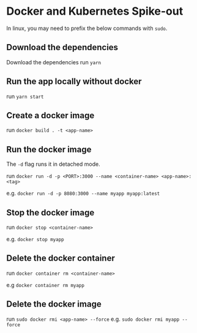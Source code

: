# Docker and Kubernetes Spike-out

In linux, you may need to prefix the below commands with `sudo`. 

## Download the dependencies

Download the dependencies
run `yarn`

## Run the app locally without docker

run `yarn start`

## Create a docker image

run `docker build . -t <app-name>`

## Run the docker image

The `-d` flag runs it in detached mode.

run `docker run -d -p <PORT>:3000 --name <container-name> <app-name>:<tag>`

e.g. `docker run -d -p 8080:3000 --name myapp myapp:latest`

## Stop the docker image

run `docker stop <container-name>`

e.g. `docker stop myapp`

## Delete the docker container

run `docker container rm <container-name>`

e.g `docker container rm myapp`

## Delete the docker image

run `sudo docker rmi <app-name> --force`
e.g. `sudo docker rmi myapp --force`